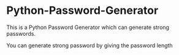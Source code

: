 # Python-Password-Generator
This is a Python Password Generator which can generate strong passwords.

You can generate strong password by giving the password length
